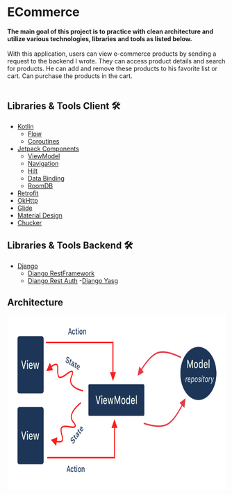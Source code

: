 # ECommerce

<b>The main goal of this project is to practice with clean architecture and utilize various
technologies, libraries and tools as listed below.</b>
<br><br>
With this application, users can view e-commerce products by sending a request to the backend I
wrote. They can access product details and search for products. He can add and remove these products
to his favorite list or cart. Can purchase the products in the cart.
<br><br>

## Libraries & Tools Client 🛠️

- [Kotlin](https://kotlinlang.org/docs/home.html)
    - [Flow](https://developer.android.com/kotlin/flow)
    - [Coroutines](https://developer.android.com/kotlin/coroutines)
- [Jetpack Components](https://developer.android.com/jetpack)
    - [ViewModel](https://developer.android.com/topic/libraries/architecture/viewmodel)
    - [Navigation](https://developer.android.com/guide/navigation/navigation-getting-started)
    - [Hilt](https://developer.android.com/training/dependency-injection)
    - [Data Binding](https://developer.android.com/topic/libraries/data-binding)
    - [RoomDB](https://developer.android.com/reference/androidx/room/RoomDatabase)
- [Retrofit](https://square.github.io/retrofit)
- [OkHttp](https://github.com/square/okhttp)
- [Glide](https://github.com/bumptech/glide)
- [Material Design](https://material.io/develop/android/docs/getting-started)
- [Chucker](https://github.com/ChuckerTeam/chucker)


## Libraries & Tools Backend 🛠️

- [Django](https://www.djangoproject.com/)
    - [Django RestFramework](https://www.django-rest-framework.org/)
    - [Django Rest Auth](https://django-rest-auth.readthedocs.io/en/latest/#)
-[Django Yasg](https://drf-yasg.readthedocs.io/en/stable/)


      

## Architecture

<p align="left">
  <img  src="https://github.com/ibrahimaluc/ECommerce-Kotlin/blob/master/readmefiles/mvvm_flow_uistate.png" alt="Architecture" width="800" height="400" />
</p>